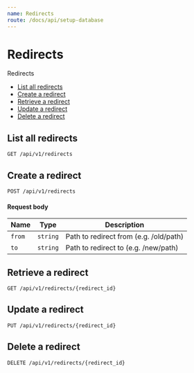 ```yaml
---
name: Redirects
route: /docs/api/setup-database
---
```


# Redirects

Redirects

- [List all redirects](#list-all-redirects)
- [Create a redirect](#create-a-redirect)
- [Retrieve a redirect](#retrieve-a-redirect)
- [Update a redirect](#update-a-redirect)
- [Delete a redirect](#delete-a-redirect)

## List all redirects

```
GET /api/v1/redirects
```

## Create a redirect

```
POST /api/v1/redirects
```

#### Request body

| Name   | Type     | Description                            |
| ------ | -------- | -------------------------------------- |
| `from` | `string` | Path to redirect from (e.g. /old/path) |
| `to`   | `string` | Path to redirect to (e.g. /new/path)   |

## Retrieve a redirect

```
GET /api/v1/redirects/{redirect_id}
```

## Update a redirect

```
PUT /api/v1/redirects/{redirect_id}
```

## Delete a redirect

```
DELETE /api/v1/redirects/{redirect_id}
```
